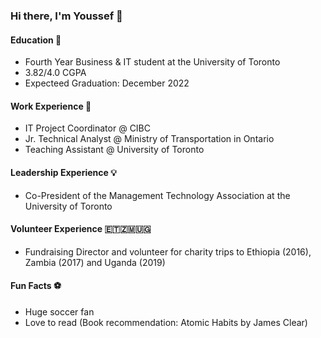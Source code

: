 ### Hi there, I'm Youssef 👋 

#### Education 🎒
- Fourth Year Business & IT student at the University of Toronto
- 3.82/4.0 CGPA
- Expecteed Graduation: December 2022

#### Work Experience 👔
- IT Project Coordinator @ CIBC
- Jr. Technical Analyst @ Ministry of Transportation in Ontario
- Teaching Assistant @ University of Toronto

#### Leadership Experience 💡
- Co-President of the Management Technology Association at the University of Toronto

#### Volunteer Experience 🇪🇹🇿🇲🇺🇬
- Fundraising Director and volunteer for charity trips to Ethiopia (2016), Zambia (2017) and Uganda (2019)


#### Fun Facts ⚽️
- Huge soccer fan
- Love to read (Book recommendation: Atomic Habits by James Clear)




<!--
**youssefisk/youssefisk** is a ✨ _special_ ✨ repository because its `README.md` (this file) appears on your GitHub profile.

Here are some ideas to get you started:

- 🔭 I’m currently working on ...
- 🌱 I’m currently learning ...
- 👯 I’m looking to collaborate on ...
- 🤔 I’m looking for help with ...
- 💬 Ask me about ...
- 📫 How to reach me: ...
- 😄 Pronouns: ...
- ⚡ Fun fact: ...
-->
